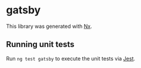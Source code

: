 # gatsby

This library was generated with [Nx](https://nx.dev).

## Running unit tests

Run `ng test gatsby` to execute the unit tests via [Jest](https://jestjs.io).
